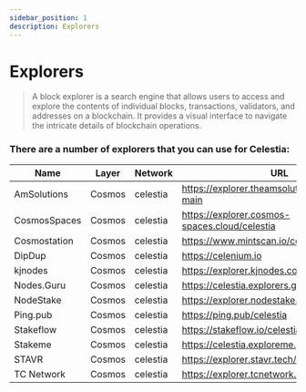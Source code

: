 ```yaml
---
sidebar_position: 1
description: Explorers
---
```


# Explorers

> A block explorer is a search engine that allows users to access and explore the contents of individual blocks, transactions, validators, and addresses on a blockchain. It provides a visual interface to navigate the intricate details of blockchain operations.

### There are a number of explorers that you can use for Celestia:

| Name | Layer | Network | URL |
| --- | --- | --- | --- |
| AmSolutions  | Cosmos | celestia | https://explorer.theamsolutions.info/celestia-main |
| CosmosSpaces | Cosmos | celestia | https://explorer.cosmos-spaces.cloud/celestia |
| Cosmostation | Cosmos | celestia | https://www.mintscan.io/celestia |
| DipDup | Cosmos | celestia | https://celenium.io |
| kjnodes | Cosmos | celestia | https://explorer.kjnodes.com/celestia |
| Nodes.Guru | Cosmos | celestia | https://celestia.explorers.guru|
| NodeStake | Cosmos | celestia | https://explorer.nodestake.top/celestia | 
| Ping.pub | Cosmos | celestia | https://ping.pub/celestia |
| Stakeflow| Cosmos | celestia | https://stakeflow.io/celestia |
| Stakeme | Cosmos | celestia | https://celestia.exploreme.pro |
| STAVR | Cosmos | celestia | https://explorer.stavr.tech/Celestia-Mainnet |
| TC Network | Cosmos | celestia | https://explorer.tcnetwork.io/celestia |
